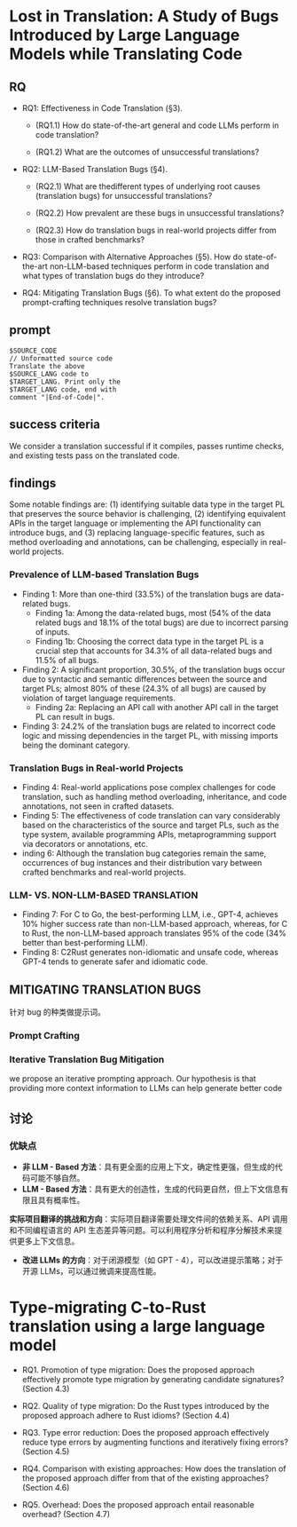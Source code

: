 # Lost in Translation: A Study of Bugs Introduced by Large Language Models while Translating Code

## RQ

- RQ1: Effectiveness in Code Translation (§3). 

  - (RQ1.1) How do state-of-the-art general and code LLMs perform in code translation?

  - (RQ1.2) What are the outcomes of unsuccessful translations?

- RQ2: LLM-Based Translation Bugs (§4). 

  - (RQ2.1) What are thedifferent types of underlying root causes (translation bugs) for unsuccessful translations? 

  - (RQ2.2) How prevalent are these bugs in unsuccessful translations? 

  - (RQ2.3) How do translation bugs in real-world projects differ from those in crafted benchmarks?

- RQ3: Comparison with Alternative Approaches (§5). How do state-of-the-art non-LLM-based techniques perform in code translation and what types of translation bugs do they introduce?
  
- RQ4: Mitigating Translation Bugs (§6). To what extent do the proposed prompt-crafting techniques resolve translation bugs?

## prompt

```
$SOURCE_CODE
// Unformatted source code
Translate the above
$SOURCE_LANG code to
$TARGET_LANG. Print only the
$TARGET_LANG code, end with
comment "|End-of-Code|".
```

## success criteria

We consider a translation successful if it compiles, passes runtime checks, and existing tests pass on the translated code. 

## findings

Some notable findings are: (1) identifying suitable data type in the target PL that preserves the source behavior is challenging, (2) identifying equivalent APIs in the target language or implementing the API functionality can introduce bugs, and (3) replacing language-specific features, such as method overloading and annotations, can be challenging, especially in real-world projects.

### Prevalence of LLM-based Translation Bugs

- Finding 1: More than one-third (33.5%) of the translation bugs are data-related bugs.
  - Finding 1a: Among the data-related bugs, most (54% of the data related bugs and 18.1% of the total bugs) are due to incorrect parsing of inputs.
  - Finding 1b: Choosing the correct data type in the target PL is a crucial step that accounts for 34.3% of all data-related bugs and 11.5% of all bugs.
- Finding 2: A significant proportion, 30.5%, of the translation bugs occur due to syntactic and semantic differences between the source and target PLs; almost 80% of these (24.3% of all bugs) are caused by violation of target language requirements.
  - Finding 2a: Replacing an API call with another API call in the target PL can result in bugs.
- Finding 3: 24.2% of the translation bugs are related to incorrect code logic and missing dependencies in the target PL, with missing imports being the dominant category.

### Translation Bugs in Real-world Projects

- Finding 4: Real-world applications pose complex challenges for code translation, such as handling method overloading, inheritance, and code annotations, not seen in crafted datasets.
- Finding 5: The effectiveness of code translation can vary considerably based on the characteristics of the source and target PLs, such as the type system, available programming APIs, metaprogramming support via decorators or annotations, etc.
- inding 6: Although the translation bug categories remain the same, occurrences of bug instances and their distribution vary between crafted benchmarks and real-world projects.

### LLM- VS. NON-LLM-BASED TRANSLATION

- Finding 7: For C to Go, the best-performing LLM, i.e., GPT-4, achieves 10% higher success rate than non-LLM-based approach, whereas, for C to Rust, the non-LLM-based approach translates 95% of the code (34% better than best-performing LLM).
- Finding 8: C2Rust generates non-idiomatic and unsafe code, whereas GPT-4 tends to generate safer and idiomatic code.

## MITIGATING TRANSLATION BUGS

针对 bug 的种类做提示词。

### Prompt Crafting

### Iterative Translation Bug Mitigation

we propose an iterative prompting approach. Our hypothesis is that providing more context information to LLMs can help generate better code

## 讨论

### 优缺点

- **非 LLM - Based 方法**：具有更全面的应用上下文，确定性更强，但生成的代码可能不够自然。
- **LLM - Based 方法**：具有更大的创造性，生成的代码更自然，但上下文信息有限且具有概率性。

**实际项目翻译的挑战和方向**：实际项目翻译需要处理文件间的依赖关系、API 调用和不同编程语言的 API 生态差异等问题。可以利用程序分析和程序分解技术来提供更多上下文信息。

- **改进 LLMs 的方向**：对于闭源模型（如 GPT - 4），可以改进提示策略；对于开源 LLMs，可以通过微调来提高性能。

# Type-migrating C-to-Rust translation using a large language model

- RQ1. Promotion of type migration: Does the proposed approach effectively promote type migration by generating candidate signatures? (Section 4.3)

- RQ2. Quality of type migration: Do the Rust types introduced by the proposed approach adhere to Rust idioms? (Section 4.4)

- RQ3. Type error reduction: Does the proposed approach effectively reduce type errors by augmenting functions and iteratively fixing errors? (Section 4.5)
-  RQ4. Comparison with existing approaches: How does the translation of the proposed approach differ from that of the existing approaches? (Section 4.6)
-  RQ5. Overhead: Does the proposed approach entail reasonable overhead? (Section 4.7)
